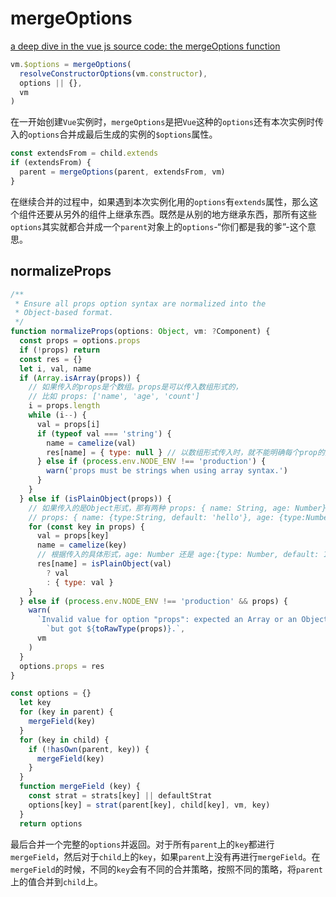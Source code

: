 # mergeOptions

[a deep dive in the vue js source code: the mergeOptions function](https://medium.com/@oneminutejs/a-deep-dive-in-the-vue-js-source-code-27-the-mergeoptions-function-a-recap-5ba11fa433a9)

```js
vm.$options = mergeOptions(
  resolveConstructorOptions(vm.constructor),
  options || {},
  vm
)
```

在一开始创建`Vue`实例时，`mergeOptions`是把`Vue`这种的`options`还有本次实例时传入的`options`合并成最后生成的实例的`$options`属性。

```js
const extendsFrom = child.extends
if (extendsFrom) {
  parent = mergeOptions(parent, extendsFrom, vm)
}
```

在继续合并的过程中，如果遇到本次实例化用的`options`有`extends`属性，那么这个组件还要从另外的组件上继承东西。既然是从别的地方继承东西，那所有这些`options`其实就都合并成一个`parent`对象上的`options`-“你们都是我的爹”-这个意思。

## normalizeProps

```js
/**
 * Ensure all props option syntax are normalized into the
 * Object-based format.
 */
function normalizeProps(options: Object, vm: ?Component) {
  const props = options.props
  if (!props) return
  const res = {}
  let i, val, name
  if (Array.isArray(props)) {
    // 如果传入的props是个数组。props是可以传入数组形式的，
    // 比如 props: ['name', 'age', 'count']
    i = props.length
    while (i--) {
      val = props[i]
      if (typeof val === 'string') {
        name = camelize(val)
        res[name] = { type: null } // 以数组形式传入时，就不能明确每个prop的类型了，所以统一都设为null
      } else if (process.env.NODE_ENV !== 'production') {
        warn('props must be strings when using array syntax.')
      }
    }
  } else if (isPlainObject(props)) {
    // 如果传入的是Object形式，那有两种 props: { name: String, age: Number} 或者
    // props: { name: {type:String, default: 'hello'}, age: {type:Number, default: 18}}
    for (const key in props) {
      val = props[key]
      name = camelize(key)
      // 根据传入的具体形式，age: Number 还是 age:{type: Number, default: 18}来设置
      res[name] = isPlainObject(val) 
        ? val
        : { type: val }
    }
  } else if (process.env.NODE_ENV !== 'production' && props) {
    warn(
      `Invalid value for option "props": expected an Array or an Object, ` +
        `but got ${toRawType(props)}.`,
      vm
    )
  }
  options.props = res
}
```

```js
const options = {}
  let key
  for (key in parent) {
    mergeField(key)
  }
  for (key in child) {
    if (!hasOwn(parent, key)) {
      mergeField(key)
    }
  }
  function mergeField (key) {
    const strat = strats[key] || defaultStrat
    options[key] = strat(parent[key], child[key], vm, key)
  }
  return options
```

最后合并一个完整的`options`并返回。对于所有`parent`上的`key`都进行`mergeField`，然后对于`child`上的`key`，如果`parent`上没有再进行`mergeField`。在`mergeField`的时候，不同的`key`会有不同的合并策略，按照不同的策略，将`parent`上的值合并到`child`上。

